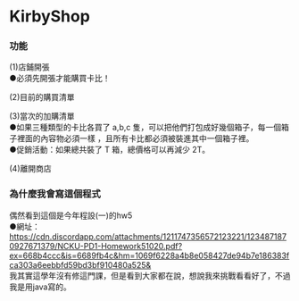 # KirbyShop 

### 功能

(1)店鋪開張  
●必須先開張才能購買卡比！

(2)目前的購買清單  


(3)當次的加購清單  
●如果三種類型的卡⽐各買了 a,b,c 隻，可以把他們打包成好幾個箱⼦，每⼀個箱⼦裡⾯的內容物必須⼀樣 ，且所有卡⽐都必須被裝進其中⼀個箱⼦裡。  
●促銷活動：如果總共裝了 T 箱，總價格可以再減少 2T。  

(4)離開商店


### 為什麼我會寫這個程式  
偶然看到這個是今年程設(一)的hw5   
●網址：https://cdn.discordapp.com/attachments/1211747356572123221/1234871870927671379/NCKU-PD1-Homework51020.pdf?ex=668b4ccc&is=6689fb4c&hm=1069f6228a4b8e058427de94b7e186383fca303a6eebbfd59bd3bf910480a525&  
我其實這學年沒有修這門課，但是看到大家都在說，想說我來挑戰看看好了，不過我是用java寫的。
